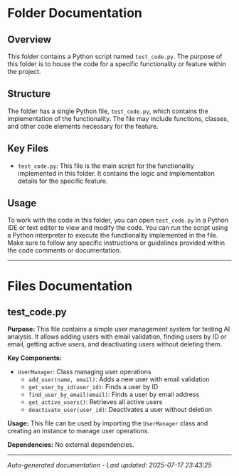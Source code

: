# Folder Documentation

## Overview
This folder contains a Python script named `test_code.py`. The purpose of this folder is to house the code for a specific functionality or feature within the project.

## Structure
The folder has a single Python file, `test_code.py`, which contains the implementation of the functionality. The file may include functions, classes, and other code elements necessary for the feature.

## Key Files
- `test_code.py`: This file is the main script for the functionality implemented in this folder. It contains the logic and implementation details for the specific feature.

## Usage
To work with the code in this folder, you can open `test_code.py` in a Python IDE or text editor to view and modify the code. You can run the script using a Python interpreter to execute the functionality implemented in the file. Make sure to follow any specific instructions or guidelines provided within the code comments or documentation.

---

# Files Documentation

## test_code.py

**Purpose:** This file contains a simple user management system for testing AI analysis. It allows adding users with email validation, finding users by ID or email, getting active users, and deactivating users without deleting them.

**Key Components:**
- `UserManager`: Class managing user operations
  - `add_user(name, email)`: Adds a new user with email validation
  - `get_user_by_id(user_id)`: Finds a user by ID
  - `find_user_by_email(email)`: Finds a user by email address
  - `get_active_users()`: Retrieves all active users
  - `deactivate_user(user_id)`: Deactivates a user without deletion

**Usage:** This file can be used by importing the `UserManager` class and creating an instance to manage user operations.

**Dependencies:** No external dependencies.

---
*Auto-generated documentation - Last updated: 2025-07-17 23:43:25*

